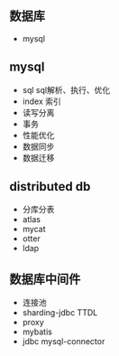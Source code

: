 
## 数据库
* mysql

## mysql
* sql sql解析、执行、优化
* index 索引
* 读写分离
* 事务
* 性能优化
* 数据同步
* 数据迁移

## distributed db
* 分库分表
* atlas
* mycat
* otter
* ldap

## 数据库中间件
* 连接池
* sharding-jdbc TTDL
* proxy
* mybatis
* jdbc mysql-connector